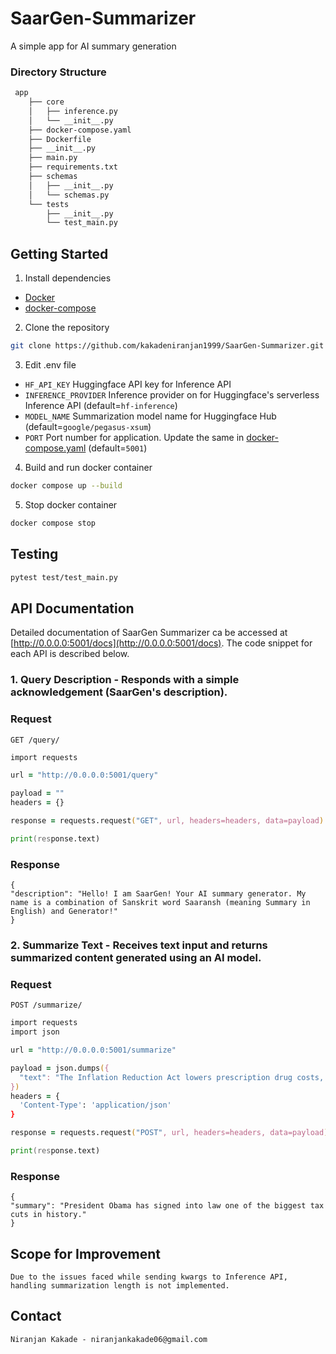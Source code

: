 # SaarGen-Summarizer

A simple app for AI summary generation

###  Directory Structure
```zsh
 app
    ├── core
    │   ├── inference.py
    │   └── __init__.py
    ├── docker-compose.yaml
    ├── Dockerfile
    ├── __init__.py
    ├── main.py
    ├── requirements.txt
    ├── schemas
    │   ├── __init__.py
    │   └── schemas.py
    └── tests
        ├── __init__.py
        └── test_main.py
```

## Getting Started
1. Install dependencies
* [Docker](https://docs.docker.com/engine/install/)
* [docker-compose](https://docs.docker.com/compose/install/)

2. Clone the repository
```zsh
git clone https://github.com/kakadeniranjan1999/SaarGen-Summarizer.git
```

3. Edit .env file
* `HF_API_KEY` Huggingface API key for Inference API
* `INFERENCE_PROVIDER` Inference provider on for Huggingface's serverless Inference API (default=`hf-inference`)
* `MODEL_NAME` Summarization model name for Huggingface Hub (default=`google/pegasus-xsum`)
* `PORT` Port number for application. Update the same in [docker-compose.yaml](app/docker-compose.yaml) (default=`5001`)

4. Build and run docker container
```zsh
docker compose up --build
```

5. Stop docker container
```zsh
docker compose stop
```

## Testing
```zsh
pytest test/test_main.py
```

## API Documentation

Detailed documentation of SaarGen Summarizer ca be accessed at [http://0.0.0.0:5001/docs](http://0.0.0.0:5001/docs). The code snippet for each API is described below.

### 1. Query Description - Responds with a simple acknowledgement (SaarGen's description).

### Request

`GET /query/`

```zsh
import requests

url = "http://0.0.0.0:5001/query"

payload = ""
headers = {}

response = requests.request("GET", url, headers=headers, data=payload)

print(response.text)
```

### Response

    {
    "description": "Hello! I am SaarGen! Your AI summary generator. My name is a combination of Sanskrit word Saaransh (meaning Summary in English) and Generator!"
    }

### 2. Summarize Text - Receives text input and returns summarized content generated using an AI model.

### Request

`POST /summarize/`

```zsh
import requests
import json

url = "http://0.0.0.0:5001/summarize"

payload = json.dumps({
  "text": "The Inflation Reduction Act lowers prescription drug costs, health care costs, and energy costs. It's the most aggressive action on tackling the climate crisis in American history which will lift up American workers and create good-paying, union jobs across the country. It'll lower the deficit and ask the ultra-wealthy and corporations to pay their fair share. And no one making under $400,000 per year will pay a penny more in taxes."
})
headers = {
  'Content-Type': 'application/json'
}

response = requests.request("POST", url, headers=headers, data=payload)

print(response.text)
```

### Response

    {
    "summary": "President Obama has signed into law one of the biggest tax cuts in history."
    }

## Scope for Improvement

```Due to the issues faced while sending kwargs to Inference API, handling summarization length is not implemented.```

## Contact

```Niranjan Kakade - niranjankakade06@gmail.com```
